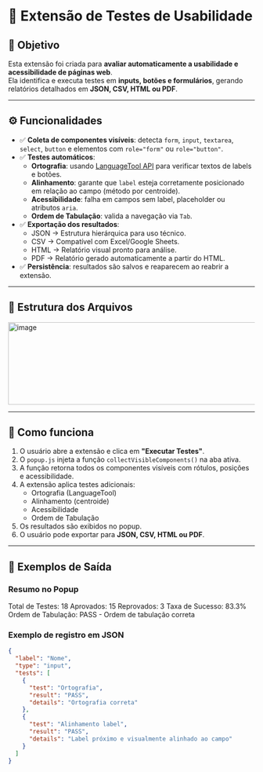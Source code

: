 # 🧪 Extensão de Testes de Usabilidade

## 📌 Objetivo
Esta extensão foi criada para **avaliar automaticamente a usabilidade e acessibilidade de páginas web**.  
Ela identifica e executa testes em **inputs, botões e formulários**, gerando relatórios detalhados em **JSON, CSV, HTML ou PDF**.

---

## ⚙️ Funcionalidades
- ✅ **Coleta de componentes visíveis**: detecta `form`, `input`, `textarea`, `select`, `button` e elementos com `role="form"` ou `role="button"`.  
- ✅ **Testes automáticos**:
  - **Ortografia**: usando [LanguageTool API](https://languagetool.org) para verificar textos de labels e botões.  
  - **Alinhamento**: garante que `label` esteja corretamente posicionado em relação ao campo (método por centroide).  
  - **Acessibilidade**: falha em campos sem label, placeholder ou atributos `aria`.  
  - **Ordem de Tabulação**: valida a navegação via `Tab`.  
- ✅ **Exportação dos resultados**:  
  - JSON → Estrutura hierárquica para uso técnico.  
  - CSV → Compatível com Excel/Google Sheets.  
  - HTML → Relatório visual pronto para análise.  
  - PDF → Relatório gerado automaticamente a partir do HTML.  
- ✅ **Persistência**: resultados são salvos e reaparecem ao reabrir a extensão.

---

## 📂 Estrutura dos Arquivos
<img width="756" height="168" alt="image" src="https://github.com/user-attachments/assets/f396f616-eeaa-4b13-8edb-893b46e3beab" />

---

## 🚀 Como funciona
1. O usuário abre a extensão e clica em **"Executar Testes"**.  
2. O `popup.js` injeta a função `collectVisibleComponents()` na aba ativa.  
3. A função retorna todos os componentes visíveis com rótulos, posições e acessibilidade.  
4. A extensão aplica testes adicionais:
   - Ortografia (LanguageTool)
   - Alinhamento (centroide)
   - Acessibilidade
   - Ordem de Tabulação  
5. Os resultados são exibidos no popup.  
6. O usuário pode exportar para **JSON, CSV, HTML ou PDF**.

---

## 🧪 Exemplos de Saída

### Resumo no Popup
Total de Testes: 18
Aprovados: 15
Reprovados: 3
Taxa de Sucesso: 83.3%
Ordem de Tabulação: PASS - Ordem de tabulação correta

### Exemplo de registro em JSON
```json
{
  "label": "Nome",
  "type": "input",
  "tests": [
    {
      "test": "Ortografia",
      "result": "PASS",
      "details": "Ortografia correta"
    },
    {
      "test": "Alinhamento label",
      "result": "PASS",
      "details": "Label próximo e visualmente alinhado ao campo"
    }
  ]
}


